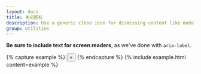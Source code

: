 ```yaml
---
layout: docs
title: 关闭图标
description: Use a generic close icon for dismissing content like modals and alerts.
group: utilities
---
```


**Be sure to include text for screen readers**, as we've done with `aria-label`.

{% capture example %}
<button type="button" class="close" aria-label="Close">
  <span aria-hidden="true">&times;</span>
</button>
{% endcapture %}
{% include example.html content=example %}
